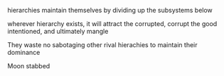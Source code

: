 hierarchies maintain themselves by dividing up the subsystems below
  
wherever hierarchy exists, it will attract the corrupted, corrupt the good intentioned, and ultimately mangle

They waste no  sabotaging other rival hierachies to maintain their dominance 

Moon stabbed 
